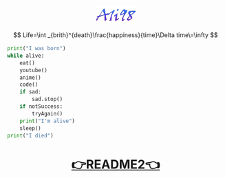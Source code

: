 <p align="center">
  <img src="https://raw.githubusercontent.com/A1i98/A1i98/main/images.png" />
</p>

$$
Life=\int _{brith}^{death}\frac{happiness}{time}\Delta time\=\infty
$$

```python
print("I was born")
while alive:
    eat()
    youtube()
    anime()
    code()
    if sad:
        sad.stop()
    if notSuccess:
        tryAgain()
    print("I'm alive")
    sleep()
print("I died")
```

<h1 align="center">
<a href="https://github.com/A1i98/A1i98/blob/main/README2.md">👉README2👈</a>
</h1>



